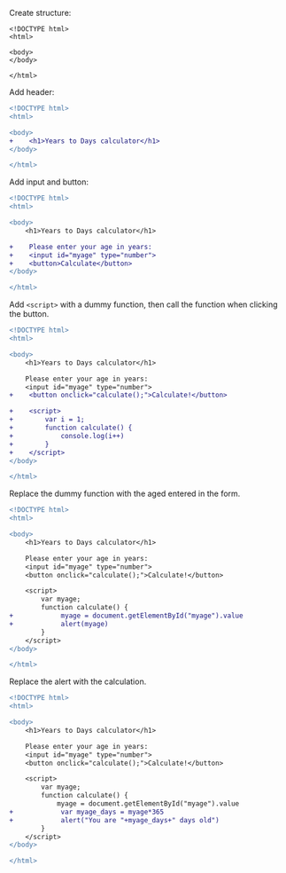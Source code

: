 

Create structure:

```
<!DOCTYPE html>
<html>

<body>
</body>

</html>
```


Add header:

```diff
<!DOCTYPE html>
<html>

<body>
+    <h1>Years to Days calculator</h1>
</body>

</html>

```

Add input and button:

```diff
<!DOCTYPE html>
<html>

<body>
    <h1>Years to Days calculator</h1>

+    Please enter your age in years:
+    <input id="myage" type="number">
+    <button>Calculate</button>
</body>

</html>
```


Add `<script>` with a dummy function, then call the function when clicking the button.

```diff
<!DOCTYPE html>
<html>

<body>
    <h1>Years to Days calculator</h1>

    Please enter your age in years:
    <input id="myage" type="number">
+    <button onclick="calculate();">Calculate!</button>

+    <script>
+        var i = 1;
+        function calculate() {
+            console.log(i++)
+        }
+    </script>
</body>

</html>
```

Replace the dummy function with the aged entered in the form.

```diff
<!DOCTYPE html>
<html>

<body>
    <h1>Years to Days calculator</h1>

    Please enter your age in years:
    <input id="myage" type="number">
    <button onclick="calculate();">Calculate!</button>

    <script>
        var myage;
        function calculate() {
+            myage = document.getElementById("myage").value
+            alert(myage)
        }
    </script>
</body>

</html>
```

Replace the alert with the calculation.

```diff
<!DOCTYPE html>
<html>

<body>
    <h1>Years to Days calculator</h1>

    Please enter your age in years:
    <input id="myage" type="number">
    <button onclick="calculate();">Calculate!</button>

    <script>
        var myage;
        function calculate() {
            myage = document.getElementById("myage").value
+            var myage_days = myage*365
+            alert("You are "+myage_days+" days old")
        }
    </script>
</body>

</html>

```

